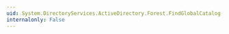 ```yaml
---
uid: System.DirectoryServices.ActiveDirectory.Forest.FindGlobalCatalog(System.DirectoryServices.ActiveDirectory.LocatorOptions)
internalonly: False
---
```

